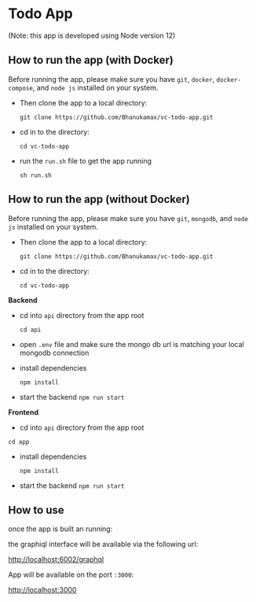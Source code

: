 # Todo App

(Note: this app is developed using Node version 12)

## How to run the app (with Docker)

Before running the app, please make sure you have `git`, `docker`, `docker-compose`, and `node js` installed on your system.

- Then clone the app to a local directory:

  `git clone https://github.com/Bhanukamax/vc-todo-app.git`

- cd in to the directory:

  `cd vc-todo-app`

- run the `run.sh` file to get the app running
  
  `sh run.sh` 
  
## How to run the app (without Docker)

Before running the app, please make sure you have `git`, `mongodb`, and `node js` installed on your system.

- Then clone the app to a local directory:

  `git clone https://github.com/Bhanukamax/vc-todo-app.git`

- cd in to the directory:

  `cd vc-todo-app`

**Backend**

- cd into `api` directory from the app root

  `cd api`
  
- open `.env` file and make sure the mongo db url is matching your local mongodb connection 

- install dependencies

  `npm install`
  
- start the backend
   `npm run start`
   
 **Frontend**
 - cd into `api` directory from the app root

  `cd app`

- install dependencies

  `npm install`
  
- start the backend
   `npm run start`

 ## How to use
 
 once the app is built an running:
 
 the graphiql interface will be available via the following url:
 
 [http://localhost:6002/graphql](http://localhost:6002/graphql)

App will be available on the port `:3000`:

[http://localhost:3000](http://localhost:3000)



 
